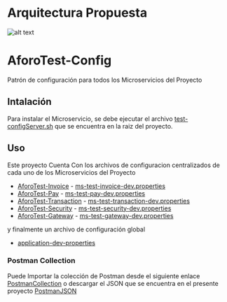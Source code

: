 # Arquitectura Propuesta
![alt text](https://github.com/jhonariza03/AforoTest-Config/blob/main/Arquitectura.png)

# AforoTest-Config
Patrón de configuración para todos los Microservicios del Proyecto

## Intalación

Para instalar el Microservicio, se debe ejecutar el archivo [test-configServer.sh](https://github.com/jhonariza03/AforoTest-Config/blob/main/test-ms-configserver/test-configServer.sh) que se encuentra en la raiz del proyecto.


## Uso

Este proyecto Cuenta Con los archivos de configuracion centralizados de cada uno de los Microservicios del Proyecto

- [AforoTest-Invoice](https://github.com/jhonariza03/AforoTest-Invoice) - [ms-test-invoice-dev.properties](https://github.com/jhonariza03/AforoTest-Config/blob/main/ms-test-invoice-dev.properties)
- [AforoTest-Pay](https://github.com/jhonariza03/AforoTest-Pay) - [ms-test-pay-dev.properties](https://github.com/jhonariza03/AforoTest-Config/blob/main/ms-test-pay-dev.properties)
- [AforoTest-Transaction](https://github.com/jhonariza03/AforoTest-Transaction) - [ms-test-transaction-dev.properties](https://github.com/jhonariza03/AforoTest-Config/blob/main/ms-test-transaction-dev.properties)
- [AforoTest-Security](https://github.com/jhonariza03/AforoTest-Security) - [ms-test-security-dev.properties](https://github.com/jhonariza03/AforoTest-Config/blob/main/ms-test-security-dev.properties)
- [AforoTest-Gateway](https://github.com/jhonariza03/AforoTest-Gateway) - [ms-test-gateway-dev.properties](https://github.com/jhonariza03/AforoTest-Config/blob/main/ms-test-gateway-dev.properties)

y finalmente un archivo de configuración global

- [application-dev-properties](https://github.com/jhonariza03/AforoTest-Config/blob/main/application-dev.properties)

### Postman Collection

Puede Importar la colección de Postman desde el siguiente enlace [PostmanCollection](https://www.getpostman.com/collections/38c4dfee61c3b37b05ea) o descargar el JSON que se encuentra en el presente proyecto [PostmanJSON](https://github.com/jhonariza03/AforoTest-Config/blob/main/Aforo-Test-Final.postman_collection.json)


